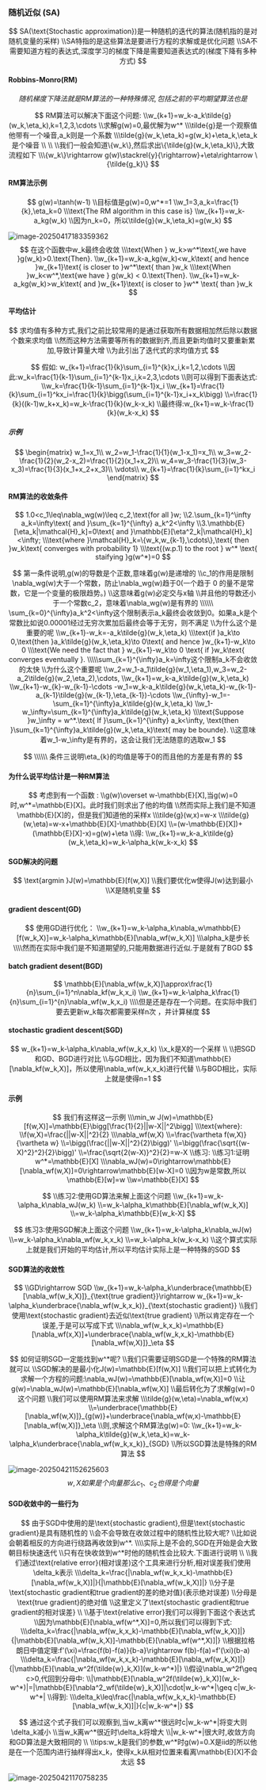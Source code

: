 ### 随机近似 (SA)

$$
SA(\text{Stochastic approximation})是一种随机的迭代的算法(随机指的是对随机变量的采样)
\\SA特指的是这些算法是要进行方程的求解或是优化问题 
\\SA不需要知道方程的表达式,深度学习的梯度下降是需要知道表达式的(梯度下降有多种方式)
$$

#### Robbins-Monro(RM)

$$
随机梯度下降法就是RM算法的一种特殊情况,包括之前的平均期望算法也是
$$

$$
RM算法可以解决下面这个问题:
\\w_{k+1}=w_k-a_k\tilde{g}(w_k,\eta_k),k=1,2,3,\cdots
\\求解g(w)=0,最优解为w^*
\\\tilde{g}是一个观察值他带有一个噪音,a_k则是一个系数
\\\tilde{g}(w_k,\eta_k)=g(w_k)+\eta_k,\eta_k是个噪音
\\
\\
\\我们一般会知道\{w_k\},然后求出\{\tilde{g}(w_k,\eta_k)\},大致流程如下
\\\{w_k\}\rightarrow g(w)\stackrel{y}{\rightarrow}+\eta\rightarrow \{\tilde{g_k}\}
$$

####  RM算法示例

$$
g(w)=\tanh(w-1)
\\目标值是g(w)=0,w^*=1
\\w_1=3,a_k=\frac{1}{k},\eta_k=0
\\\text{The RM algorithm in this case is}
\\w_{k+1}=w_k-a_kg(w_k)
\\因为n_k=0，所以\tilde{g}(w_k,\eta_k)=g(w_k)
$$

![image-20250417183359362](./image/image-20250417183359362.png)
$$
在这个函数中w_k最终会收敛
\\\text{When } w_k>w^*\text{,we have }g(w_k)>0.\text{Then}.
\\w_{k+1}=w_k-a_kg(w_k)<w_k\text{ and hence }w_{k+1}\text{ is closer to }w^*\text{ than }w_k
\\\text{When }w_k<w^*,\text{we have } g(w_k) < 0.\text{Then}.
\\w_{k+1}=w_k-a_kg(w_k)>w_k\text{ and }w_{k+1}\text{ is closer to }w^* \text{ than }w_k
$$

#### 平均估计

$$
求均值有多种方式,我们之前比较常用的是通过获取所有数据相加然后除以数据个数来求均值
\\然而这种方法需要等所有的数据到齐,而且更新均值时又要重新累加,导致计算量大增
\\为此引出了迭代式的求均值方式
$$


$$
假如:
w_{k+1}=\frac{1}{k}\sum_{i=1}^{k}x_i,k=1,2,\cdots
\\因此:w_k=\frac{1}{k-1}\sum_{i=1}^{k-1}x_i,k=2,3,\cdots
\\则可以得到下面表达式:
\\w_k=\frac{1}{k-1}\sum_{i=1}^{k-1}x_i
\\w_{k+1}=\frac{1}{k}\sum_{i=1}^kx_i=\frac{1}{k}\bigg(\sum_{i=1}^{k-1}x_i+x_k\bigg)
\\=\frac{1}{k}((k-1)w_k+x_k)=w_k-\frac{1}{k}(w_k-x_k)
\\最终得:w_{k+1}=w_k-\frac{1}{k}(w_k-x_k)
$$


##### 示例

$$
\begin{matrix}
w_1=x_1\\
w_2=w_1-\frac{1}{1}(w_1-x_1)=x_1\\
w_3=w_2-\frac{1}{2}(w_2-x_2)=\frac{1}{2}(x_1+x_2)\\
w_4=w_3-\frac{1}{3}(w_3-x_3)=\frac{1}{3}(x_1+x_2+x_3)\\
\vdots\\
w_{k+1}=\frac{1}{k}\sum_{i=1}^kx_i
\end{matrix}
$$



#### RM算法的收敛条件

$$
1.0<c_1\leq\nabla_wg(w)\leq c_2,\text{for all }w;
\\2.\sum_{k=1}^\infty a_k=\infty\text{ and }\sum_{k=1}^{\infty} a_k^2<\infty
\\3.\mathbb{E}[\eta_k|\mathcal{H}_k]=0\text{ and }\mathbb{E}[\eta^2_k|\mathcal{H}_k]<\infty;
\\\text{where }\mathcal{H}_k=\{w_k,w_{k-1},\cdots\},\text{ then }w_k\text{ converges with probability 1}
\\\text{(w.p.1) to the root } w^* \text{ staifying }g(w^*)=0
$$

$$
第一条件说明,g(w)的导数是个正数,意味着g(w)是递增的
\\c_1的作用是限制\nabla_wg(w)大于一个常数，防止\nabla_wg(w)趋于0(一个趋于 0 的量不是常数，它是一个变量的极限趋势。)
\\这意味着g(w)必定交与x轴
\\并且他的导数还小于一个常数c_2，意味着\nabla_wg(w)是有界的
\\\\\\
\sum_{k=0}^{\infty}a_k^2<\infty这个限制表示a_k最终会收敛到0。如果a_k是个常数比如说0.00001经过无穷次累加后最终会等于无穷，则不满足
\\为什么这个是重要的呢
\\w_{k+1}-w_k=-a_k\tilde{g}(w_k,\eta_k)
\\\text{if }a_k\to 0,\text{then }a_k\tilde{g}(w_k,\eta_k)\to 0\text{ and hence }w_{k+1}-w_k\to 0
\\\text{We need the fact that } w_{k+1}-w_k\to 0 \text{ if }w_k\text{ converges eventually }.
\\\\\sum_{k=1}^{\infty}a_k=\infty这个限制a_k不会收敛的太快
\\为什么这个重要呢
\\w_2=w_1-a_1\tilde{g}(w_1,\eta_1),w_3=w_2-a_2\tilde{g}(w_2,\eta_2),\cdots,
\\w_{k+1}=w_k-a_k\tilde{g}(w_k,\eta_k)
\\w_{k+1}-w_{k}-w_{k-1}-\cdots -w_1=w_k-a_k\tilde{g}(w_k,\eta_k)-w_{k-1}-a_{k-1}\tilde{g}(w_{k-1},\eta_{k-1})-\cdots
\\w_{\infty}-w_1=-\sum_{k=1}^{\infty}a_k\tilde{g}(w_k,\eta_k)
\\w_1-w_\infty=\sum_{k=1}^{\infty}a_k\tilde{g}(w_k,\eta_k)
\\\text{Suppose }w_\infty = w^*.\text{ If }\sum_{k=1}^{\infty} a_k<\infty, \text{then }\sum_{k=1}^{\infty}a_k\tilde{g}(w_k,\eta_k)\text{ may be bounde}.
\\这意味着w_1-w_\infty是有界的，这会让我们无法随意的选取w_1
$$

$$
\\\\\\
条件三说明\eta_{k}的均值是等于0的而且他的方差是有界的
$$

#### 为什么说平均估计是一种RM算法

$$
考虑到有一个函数 :
\\g(w)\overset w-\mathbb{E}[X],当g(w)=0时,w^*=\mathbb{E}[X]。此时我们则求出了他的均值
\\然而实际上我们是不知道\mathbb{E}[X]的，但是我们知道他的采样x
\\\tilde{g}(w,x)=w-x
\\\tilde{g}(w,\eta)=w-x+\mathbb{E}[X]-\mathbb{E}[X]
\\=(w-\mathbb{E}[X])+(\mathbb{E}[X]-x)=g(w)+\eta
\\得:
\\w_{k+1}=w_k-a_k\tilde{g}(w_k,\eta_k)=w_k-\alpha_k(w_k-x_k) 
$$

   

#### SGD解决的问题

$$
\text{argmin }J(w)=\mathbb{E}[f(w,X)]
\\我们要优化w使得J(w)达到最小
\\X是随机变量
$$

#### gradient descent(GD)

$$
使用GD进行优化：
\\w_{k+1}=w_k-\alpha_k\nabla_w\mathbb{E}[f(w_k,X)]=w_k-\alpha_k\mathbb{E}[\nabla_wf(w_k,X)]
\\\alpha_k是步长
\\\\然而在实际中我们是不知道期望的,只能用数据进行近似.于是就有了BGD
$$

#### batch gradient desent(BGD)

$$
\mathbb{E}[\nabla_wf(w_k,X)]\approx\frac{1}{n}\sum_{i=1}^n\nabla_kf(w_k,x_i)
\\w_{k+1}=w_k-\alpha_k\frac{1}{n}\sum_{i=1}^{n}\nabla_wf(w_k,x_i)
\\\\但是还是存在一个问题。在实际中我们要去更新w_k每次都需要采样n次 ，并计算梯度
$$

#### stochastic gradient descent(SGD)

$$
w_{k+1}=w_k-\alpha_k\nabla_wf(w_k,x_k)
\\x_k是X的一个采样
\\
\\把SGD和GD、BGD进行对比
\\与GD相比，因为我们不知道\mathbb{E}[\nabla_kf(w_k,X)]，所以使用\nabla_wf(w_k,x_k)进行代替
\\与BGD相比，实际上就是使得n=1
$$

#### 示例

$$
我们有这样这一示例
\\\min_w J(w)=\mathbb{E}[f(w,X)]=\mathbb{E}\bigg[\frac{1}{2}||w-X||^2\bigg]
\\\text{where}:
\\f(w,X)=\frac{||w-X||^2}{2}
\\\nabla_wf(w,X)
\\=\frac{\vartheta f(w,X)}{\vartheta w}
\\=\bigg(\frac{||w-X||^2}{2}\bigg)'
\\=\bigg(\frac{\sqrt{(w-X)^2}^2}{2}\bigg)'
\\=\frac{\sqrt{2(w-X)}^2}{2}=w-X
\\练习:
\\练习1:证明w^*=\mathbb{E}[X]
\\\nabla_wJ(w)=0\rightarrow\mathbb{E}[\nabla_wf(w,X)]=0\rightarrow\mathbb{E}[w-X]=0
\\因为w是常数,所以\mathbb{E}[w]=w
\\w=\mathbb{E}[X]
$$

$$
\\练习2:使用GD算法来解上面这个问题
\\w_{k+1}=w_k-\alpha_k\nabla_wJ(w_k)
\\=w_k-\alpha_k\mathbb{E}[\nabla_wf(w_k,X)]
\\=w_k-\alpha_k\mathbb{E}[w_k-X]
$$

$$
练习3:使用SGD解决上面这个问题
\\w_{k+1}=w_k-\alpha_k\nabla_wJ(w)
\\=w_k-\alpha_k\nabla_wf(w_k,x_k)
\\=w_k-\alpha_k(w_k-x_k)
\\这个算式实际上就是我们开始的平均估计,所以平均估计实际上是一种特殊的SGD
$$

#### SGD算法的收敛性

$$
\\GD\rightarrow SGD
\\w_{k+1}=w_k-\alpha_k\underbrace{\mathbb{E}[\nabla_wf(w_k,X)]}_{\text{true gradient}}\rightarrow w_{k+1}=w_k-\alpha_k\underbrace{\nabla_wf(w_k,x_k)}_{\text{stochastic gradient}}
\\我们使用\text{stochastic gradient}去近似\text{true gradient}
\\所以肯定存在一个误差,于是可以写成下式
\\\nabla_wf(w_k,x_k)=\mathbb{E}[\nabla_wf(x,X)]+\underbrace{\nabla_wf(w_k,x_k)-\mathbb{E}[\nabla_wf(w,X)]}_\eta
$$

$$
如何证明SGD一定能找到w^*呢?
\\我们只需要证明SGD是一个特殊的RM算法就可以
\\SGD解决的是最小化J(w)=\mathbb{E}[f(w,X)]
\\我们可以把上式转化为求解一个方程的问题:\nabla_wJ(w)=\mathbb{E}[\nabla_wf(w,X)]=0
\\让g(w)=\nabla_wJ(w)=\mathbb{E}[\nabla_wf(w,X)]
\\最后转化为了求解g(w)=0这个问题
\\我们可以使用RM算法来求解
\\\tilde{g}(w,\eta)=\nabla_wf(w,x)
\\=\underbrace{\mathbb{E}[\nabla_wf(w,X)]}_{g(w)}+\underbrace{\nabla_wf(w,x)-\mathbb{E}[\nabla_wf(w,X)]}_\eta
\\则,求解这个RM算法g(w)=0:
\\w_{k+1}=w_k-\alpha_k\tilde{g}(w_k,\eta_k)=w_k-\alpha_k\underbrace{\nabla_wf(w_k,x_k)}_{SGD}
\\所以SGD算法是特殊的RM算法
$$

![image-20250421152625603](./image/image-20250421152625603.png)
$$
w,X如果是个向量那么c_1、c_2也得是个向量
$$

#### SGD收敛中的一些行为

$$
由于SGD中使用的是\text{stochastic gradient},但是\text{stochastic gradient}是具有随机性的
\\会不会导致在收敛过程中的随机性比较大呢?
\\比如说会朝着相反的方向进行绕路再收敛到w^*.
\\\\实际上是不会的,SGD在开始是会大致朝目标快速迭代
\\只有在快收敛到w^*时他的随机性会比较大.下面进行说明
\\
\\我们通过\text{relative error}(相对误差)这个工具来进行分析,相对误差我们使用\delta_k表示
\\\delta_k=\frac{|\nabla_wf(w_k,x_k)-\mathbb{E}[\nabla_wf(w_k,X)]|}{|\mathbb{E}[\nabla_wf(w_k,X)]|}
\\分子是\text{stochastic gradient和true gradient的差的绝对值}(表示绝对误差)
\\分母是\text{true gradient}的绝对值
\\这里定义了\text{stochastic gradient和true gradient的相对误差}
\\
\\基于\text{relative error}我们可以得到下面这个表达式
\\因为\mathbb{E}[\nabla_wf(w^*,X)]=0,所以我们可以得到下式:
\\\delta_k=\frac{|\nabla_wf(w_k,x_k)-\mathbb{E}[\nabla_wf(w_k,X)]|}{|\mathbb{E}[\nabla_wf(w_k,X)]-\mathbb{E}[\nabla_wf(w^*,X)]|}
\\根据拉格朗日中值定理:f'(\xi)=\frac{f(b)-f(a)}{b-a}\rightarrow f(b)-f(a)=f'(\xi)(b-a)
\\\delta_k=\frac{|\nabla_wf(w_k,x_k)-\mathbb{E}[\nabla_wf(w_k,X)]|}{|\mathbb{E}[\nabla_w^2f(\tilde{w}_k,X)](w_k-w^*)|}
\\假设\nabla_w^2f\geq c>0,代回到分母中:
\\|\mathbb{E}[\nabla_w^2f(\tilde{w}_k,X)](w_k-w^*)|=|\mathbb{E}[\nabla^2_wf(\tilde{w}_k,X)]|\cdot|w_k-w^*|\geq c|w_k-w^*|
\\得到:
\\\delta_k\leq\frac{|\nabla_wf(w_k,x_k)-\mathbb{E}[\nabla_wf(w_k,X)]|}{c|w_k-w^*|}
$$

$$
通过这个式子我们可以观察到,当w_k离w^*很远时c|w_k-w^*|将变大则\delta_k减小
\\当w_k离w^*很近时\delta_k将增大
\\|w_k-w^*|很大时,收敛方向和GD算法是大致相同的
\\
\\tips:w_k是我们的参数,w^*时g(w)=0.X是iid的所以他是在一个范围内进行抽样得出x_k，使得x_k从相对位置来看离\mathbb{E}[X]不会太远
$$

![image-20250421170758235](./image/image-20250421170758235.png)
